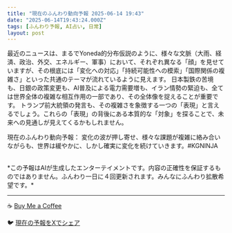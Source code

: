 ```yaml
---
title: "現在のふんわり動向予報 2025-06-14 19:43"
date: "2025-06-14T19:43:24.000Z"
tags: [ふんわり予報, AI占い, 日常]
layout: post
---
```


最近のニュースは、まるでYoneda的分布仮説のように、様々な文脈（大雨、経済、政治、外交、エネルギー、軍事）において、それぞれ異なる「顔」を見せていますが、その根底には「変化への対応」「持続可能性への模索」「国際関係の複雑さ」といった共通のテーマが流れているように見えます。  日本製鉄の苦境も、日銀の政策変更も、AI普及による電力需要増も、イラン情勢の緊迫も、全ては世界全体の複雑な相互作用の一部であり、その全体像を捉えることが重要です。  トランプ前大統領の発言も、その複雑さを象徴する一つの「表現」と言えるでしょう。これらの「表現」の背後にある本質的な「対象」を探ることで、未来への見通しが見えてくるかもしれません。


現在のふんわり動向予報：
変化の波が押し寄せ、様々な課題が複雑に絡み合いながらも、世界は緩やかに、しかし確実に変化を続けていきます。#KGNINJA

<br>
*この予報はAIが生成したエンターテイメントです。内容の正確性を保証するものではありません。ふんわり一日に４回更新されます。みんなにふんわり拡散希望です。*

---
☕️ [Buy Me a Coffee](https://www.buymeacoffee.com/kgninja)

🐦 [現在の予報をXでシェア](https://twitter.com/intent/tweet?text=%E7%8F%BE%E5%9C%A8%E3%81%AE%E3%81%B5%E3%82%93%E3%82%8F%E3%82%8A%E4%BA%88%E5%A0%B1%3A%20%E3%80%8C%E6%9C%80%E8%BF%91%E3%81%AE%E3%83%8B%E3%83%A5%E3%83%BC%E3%82%B9%E3%81%AF%E3%80%81%E3%81%BE%E3%82%8B%E3%81%A7Yoneda%E7%9A%84%E5%88%86%E5%B8%83%E4%BB%AE%E8%AA%AC%E3%81%AE%E3%82%88%E3%81%86%E3%81%AB%E3%80%81%E6%A7%98%E3%80%85%E3%81%AA%E6%96%87%E8%84%88%EF%BC%88%E5%A4%A7%E9%9B%A8%E3%80%81%E7%B5%8C%E6%B8%88%E3%80%81%E6%94%BF%E6%B2%BB%E3%80%81%E5%A4%96%E4%BA%A4%E3%80%81%E3%82%A8%E3%83%8D%E3%83%AB%E3%82%AE%E3%83%BC%E3%80%81%E8%BB%8D%E4%BA%8B%EF%BC%89%E3%81%AB%E3%81%8A%E3%81%84%E3%81%A6%E3%80%81%E3%81%9D%E3%82%8C%E3%81%9E%E3%82%8C%E7%95%B0%E3%81%AA%E3%82%8B%E3%80%8C%E9%A1%94%E3%80%8D%E3%82%92%E8%A6%8B%E3%81%9B%E3%81%A6%E3%81%84%E3%81%BE%E3%81%99%E3%81%8C%E3%80%81%E3%81%9D%E3%81%AE%E6%A0%B9%E5%BA%95%E3%81%AB%E3%81%AF%E3%80%8C%E5%A4%89%E5%8C%96%E3%81%B8%E3%81%AE%E5%AF%BE%E5%BF%9C%E3%80%8D%E3%80%8C%E6%8C%81%E7%B6%9A%E5%8F%AF...%E3%80%8D%23KGNINJA%20%E7%B6%9A%E3%81%8D%E3%81%AF%E3%83%96%E3%83%AD%E3%82%B0%E3%81%A7%EF%BC%81%F0%9F%91%87&url=https%3A%2F%2Fkg-ninja.github.io%2FFunwariyoso%2F)
